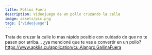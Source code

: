 ```yaml
---
title: Pollos Fuera
description: Videojuego de un pollo cruzando la calle
image: assets/pic.png
tags: ["videojuego"]
---
```

Trata de cruzar la calle lo mas rápido posible con cuidado de que no te pasen por arriba... ¿ya mencioné que te vas a convertir en un pollo?
https://www.apklis.cu/application/cu.Alanpro.GallinaFuera